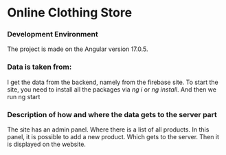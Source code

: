 # Online Clothing Store

### Development Environment
The project is made on the Angular version 17.0.5.

### Data is taken from:
I get the data from the backend, namely from the firebase site.
To start the site, you need to install all the packages via <em>ng i</em> or <em>ng install</em>. And then we run ng start

### Description of how and where the data gets to the server part
The site has an admin panel. Where there is a list of all products. In this panel, it is possible to add a new product. Which gets to the server. Then it is displayed on the website.
